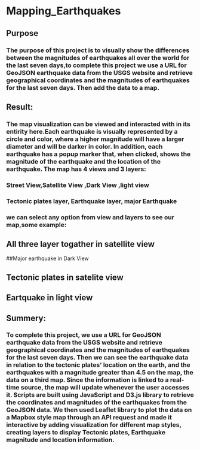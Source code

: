 # Mapping_Earthquakes
## Purpose
### The purpose of this project is to visually show the differences between the magnitudes of earthquakes all over the world for the last seven days,to complete this project we use a URL for GeoJSON earthquake data from the USGS website and retrieve geographical coordinates and the magnitudes of earthquakes for the last seven days. Then add the data to a map.
## Result:
### The map visualization can be viewed and interacted with in its entirity here.Each earthquake is visually represented by a circle and color, where a higher magnitude will have a larger diameter and will be darker in color. In addition, each earthquake has a popup marker that, when clicked, shows the magnitude of the earthquake and the location of the earthquake. The map has 4 views and 3 layers:
### Street View,Satellite View ,Dark View ,light view
### Tectonic plates layer, Earthquake layer, major Earthquake
### we can select any option from view and layers to see our map,some example:
## All three layer togather in satellite view
##Major earthquake in Dark View
## Tectonic plates in satelite view
## Eartquake in light view
## Summery:
### To complete this project, we use a URL for GeoJSON earthquake data from the USGS website and retrieve geographical coordinates and the magnitudes of earthquakes for the last seven days. Then we can see the earthquake data in relation to the tectonic plates’ location on the earth, and the earthquakes with a magnitude greater than 4.5 on the map,  the data on a third map. Since the information is linked to a real-time source, the map will update whenever the user accesses it. Scripts are built using JavaScript and D3.js library to retrieve the coordinates and magnitudes of the earthquakes from the GeoJSON data. We then used Leaflet library to plot the data on a Mapbox style map through an API request and made it interactive by adding visualization for different map styles, creating layers to display Tectonic plates, Earthquake magnitude and location information.
